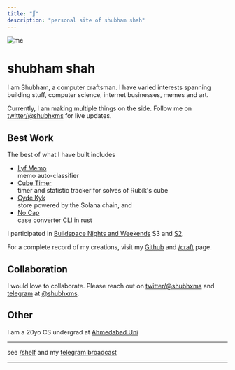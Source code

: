 ```yaml
---
title: "∬"
description: "personal site of shubham shah"
---
```



<!-- <hr/> -->
![me](/photos/catwhite.jpg)

# <h1 class="block fixed header-block">shubham shah</h1>

I am Shubham, a <span class="block fixed inline highlight-block">computer craftsman</span>.
I have varied interests spanning building stuff, computer science, internet businesses, memes and art.

Currently, I am making multiple things on the side. Follow me on [twitter/@shubhxms](https://twitter.com/shubhxms) for live updates.

## Best Work

The best of what I have built includes

* [<div class="block inline project-block">Lyf Memo</div>](https://lyfmemo.vercel.app/) memo auto-classifier 
* [<div class="block inline project-block">Cube Timer</div>](https://cubetimer.vercel.app/) timer and statistic tracker for solves of Rubik's cube 
* [<div class="block inline project-block">Cyde Kyk</div>](https://cydekyk.vercel.app/) store powered by the Solana chain, and
* [<div class="block inline project-block">No Cap</div>](https://gtihub.com/shubhxms/nocap) case converter CLI in rust

I participated in [Buildspace Nights and Weekends](https://buildspace.so/) S3 and  [S2](https://polygonscan.com/tx/0xb78eeb255a386d49f7d00859568370da52566184400727c4baa4fdf8c7dd6210).

For a complete record of my creations, visit my [Github](https://github.com/shubhxms) and [<span class="block inline int-link-block">/craft</span>](/craft) page.

##  Collaboration 
I would love to collaborate. Please reach out on [twitter/@shubhxms](https://twitter.com/shubhxms) and [telegram](https://telegram.me/shubhxms) at [@shubhxms](/links).

##  Other 
I am a 20yo CS undergrad at [Ahmedabad Uni](https://ahduni.edu.in)

---

see [<span class="block inline int-link-block">/shelf</span>](/shelf) and my [telegram broadcast](https://telegram.me/shubhamcore)

---
